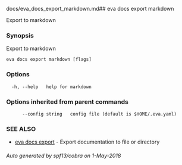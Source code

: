 docs/eva_docs_export_markdown.md## eva docs export markdown

Export to markdown

### Synopsis

Export to markdown

```
eva docs export markdown [flags]
```

### Options

```
  -h, --help   help for markdown
```

### Options inherited from parent commands

```
      --config string   config file (default is $HOME/.eva.yaml)
```

### SEE ALSO

* [eva docs export](eva_docs_export.md)	 - Export documentation to file or directory

###### Auto generated by spf13/cobra on 1-May-2018
